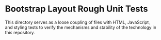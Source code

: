 # Bootstrap Layout Rough Unit Tests
This directory serves as a loose coupling of files with HTML, JavaScript, and styling tests to verify the mechanisms and stability of the technology in this repository.